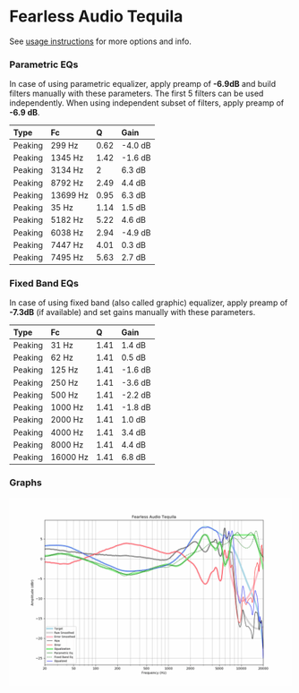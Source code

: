 # Fearless Audio Tequila
See [usage instructions](https://github.com/jaakkopasanen/AutoEq#usage) for more options and info.

### Parametric EQs
In case of using parametric equalizer, apply preamp of **-6.9dB** and build filters manually
with these parameters. The first 5 filters can be used independently.
When using independent subset of filters, apply preamp of **-6.9 dB**.

| Type    | Fc       |    Q | Gain    |
|:--------|:---------|:-----|:--------|
| Peaking | 299 Hz   | 0.62 | -4.0 dB |
| Peaking | 1345 Hz  | 1.42 | -1.6 dB |
| Peaking | 3134 Hz  | 2    | 6.3 dB  |
| Peaking | 8792 Hz  | 2.49 | 4.4 dB  |
| Peaking | 13699 Hz | 0.95 | 6.3 dB  |
| Peaking | 35 Hz    | 1.14 | 1.5 dB  |
| Peaking | 5182 Hz  | 5.22 | 4.6 dB  |
| Peaking | 6038 Hz  | 2.94 | -4.9 dB |
| Peaking | 7447 Hz  | 4.01 | 0.3 dB  |
| Peaking | 7495 Hz  | 5.63 | 2.7 dB  |

### Fixed Band EQs
In case of using fixed band (also called graphic) equalizer, apply preamp of **-7.3dB**
(if available) and set gains manually with these parameters.

| Type    | Fc       |    Q | Gain    |
|:--------|:---------|:-----|:--------|
| Peaking | 31 Hz    | 1.41 | 1.4 dB  |
| Peaking | 62 Hz    | 1.41 | 0.5 dB  |
| Peaking | 125 Hz   | 1.41 | -1.6 dB |
| Peaking | 250 Hz   | 1.41 | -3.6 dB |
| Peaking | 500 Hz   | 1.41 | -2.2 dB |
| Peaking | 1000 Hz  | 1.41 | -1.8 dB |
| Peaking | 2000 Hz  | 1.41 | 1.0 dB  |
| Peaking | 4000 Hz  | 1.41 | 3.4 dB  |
| Peaking | 8000 Hz  | 1.41 | 4.4 dB  |
| Peaking | 16000 Hz | 1.41 | 6.8 dB  |

### Graphs
![](./Fearless%20Audio%20Tequila.png)